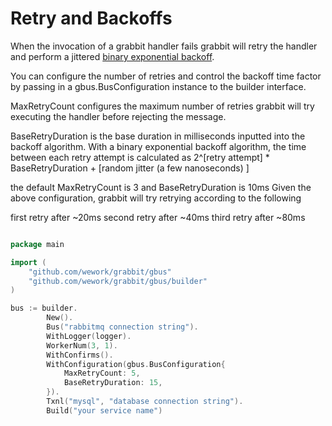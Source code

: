 # Retry and Backoffs

When the invocation of a grabbit handler fails grabbit will retry the handler and perform a jittered [binary exponential backoff](https://en.wikipedia.org/wiki/Exponential_backoff#Binary_exponential_backoff_algorithm).

You can configure the number of retries and control the backoff time factor by passing in a gbus.BusConfiguration instance to the builder interface.

MaxRetryCount configures the maximum number of retries grabbit will try executing the handler before rejecting the message.

BaseRetryDuration is the base duration in milliseconds inputted into the backoff algorithm.
With a binary exponential backoff algorithm, the time between each retry attempt is calculated as 2^[retry attempt] * BaseRetryDuration + [random jitter (a few nanoseconds) ]

the default MaxRetryCount is 3 and BaseRetryDuration is 10ms
Given the above configuration, grabbit will try retrying according to the following

first retry after ~20ms
second retry after ~40ms
third retry after ~80ms

```go

package main

import (
	"github.com/wework/grabbit/gbus"
	"github.com/wework/grabbit/gbus/builder"
)

bus := builder.
		New().
		Bus("rabbitmq connection string").
		WithLogger(logger).
		WorkerNum(3, 1).
        WithConfirms().
        WithConfiguration(gbus.BusConfiguration{
			MaxRetryCount: 5,
			BaseRetryDuration: 15,
		}).
        Txnl("mysql", "database connection string").
        Build("your service name")

```


